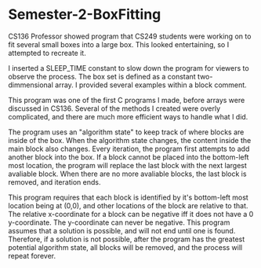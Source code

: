# Semester-2-BoxFitting

CS136 Professor showed program that CS249 students were working on to fit several small boxes into a large box. This looked entertaining, so I attempted to recreate it. 

I inserted a SLEEP_TIME constant to slow down the program for viewers to observe the process. The box set is defined as a constant two-dimmensional array. I provided several examples within a block comment. 

This program was one of the first C programs I made, before arrays were discussed in CS136. Several of the methods I created were overly complicated, and there are much more efficient ways to handle what I did. 

The program uses an "algorithm state" to keep track of where blocks are inside of the box. When the algorithm state changes, the content inside the main block also changes. 
Every iteration, the program first attempts to add another block into the box. If a block cannot be placed into the bottom-left most location, the program will replace the last block with the next largest avaliable block. When there are no more avaliable blocks, the last block is removed, and iteration ends. 

This program requires that each block is identified by it's bottom-left most location being at (0,0), and other locations of the block are relative to that. The relative x-coordinate for a block can be negative iff it does not have a 0 y-coordinate. The y-coordinate can never be negative. 
This program assumes that a solution is possible, and will not end until one is found. Therefore, if a solution is not possible, after the program has the greatest potential algorithm state, all blocks will be removed, and the process will repeat forever. 
